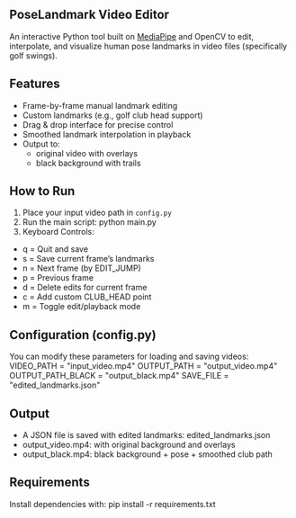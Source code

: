 PoseLandmark Video Editor
----------------------------
An interactive Python tool built on [MediaPipe](https://google.github.io/mediapipe/) and OpenCV to edit, interpolate, and visualize human pose landmarks in video files (specifically golf swings).


Features
-----------
- Frame-by-frame manual landmark editing
- Custom landmarks (e.g., golf club head support)
- Drag & drop interface for precise control
- Smoothed landmark interpolation in playback
- Output to:
  - original video with overlays
  - black background with trails


How to Run
------------
1. Place your input video path in `config.py`
2. Run the main script: python main.py
3. Keyboard Controls:
- q = Quit and save
- s = Save current frame’s landmarks
- n	= Next frame (by EDIT_JUMP)
- p	= Previous frame
- d	= Delete edits for current frame
- c	= Add custom CLUB_HEAD point
- m	= Toggle edit/playback mode


Configuration (config.py)
---------------------------
You can modify these parameters for loading and saving videos:
VIDEO_PATH = "input_video.mp4"
OUTPUT_PATH = "output_video.mp4"
OUTPUT_PATH_BLACK = "output_black.mp4"
SAVE_FILE = "edited_landmarks.json"


Output
--------
- A JSON file is saved with edited landmarks: edited_landmarks.json
- output_video.mp4: with original background and overlays
- output_black.mp4: black background + pose + smoothed club path


Requirements
-------------
Install dependencies with: pip install -r requirements.txt
